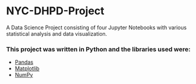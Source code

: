 # NYC-DHPD-Project

A Data Science Project consisting of four Jupyter Notebooks with various statistical analysis and data visualization. 

### This project was written in Python and the libraries used were:
- [Pandas](https://pandas.pydata.org/)
- [Matplotlib](https://matplotlib.org/)
- [NumPy](https://numpy.org/)
